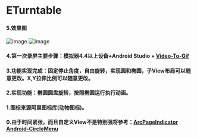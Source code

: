 # ETurntable#### 5.效果图![image](https://github.com/mochixuan/ETurntable/blob/master/ETurntable/img/gif.gif)![image](https://github.com/mochixuan/ETurntable/blob/master/ETurntable/img/img.jpg)#### 4.第一次录屏主要步骤：模拟器4.4以上设备+Android Studio + [Video-To-Gif](https://ezgif.com/video-to-gif/)#### 3.功能实现完成：固定停止角度，自由旋转，实现圆和椭圆，子View布局可以随意更改。X,Y拉伸比例可以随意更改。#### 2.实现功能：椭圆圆盘旋转，按照椭圆运行执行动画。#### 1.图标来源阿里图标库(动物图标)。#### 0.由于时间紧张，而且自定义View不是特别强将参考：[ArcPageIndicator](https://github.com/BeppiMenozzi/ArcPageIndicator) [Android-CircleMenu](https://github.com/hongyangAndroid/Android-CircleMenu) 